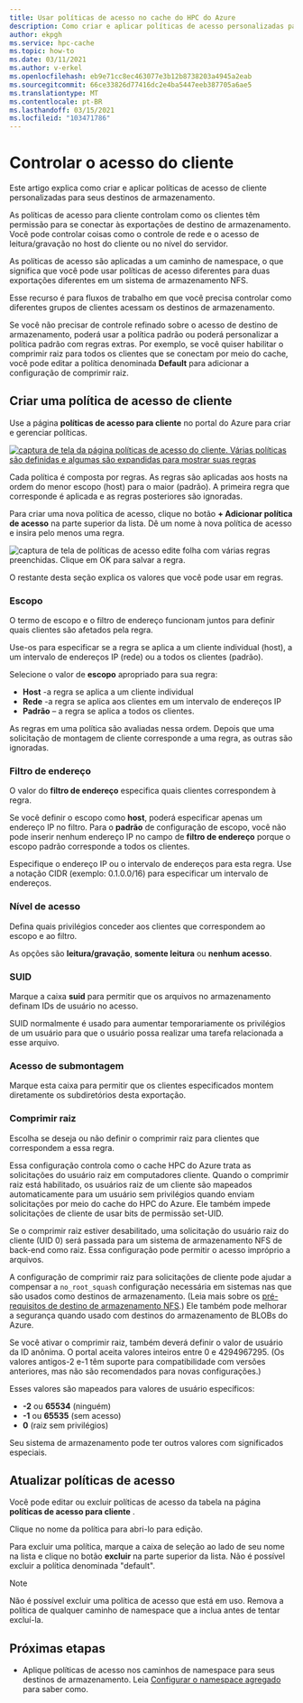 ```yaml
---
title: Usar políticas de acesso no cache do HPC do Azure
description: Como criar e aplicar políticas de acesso personalizadas para limitar o acesso do cliente aos destinos de armazenamento no cache do HPC do Azure
author: ekpgh
ms.service: hpc-cache
ms.topic: how-to
ms.date: 03/11/2021
ms.author: v-erkel
ms.openlocfilehash: eb9e71cc8ec463077e3b12b8738203a4945a2eab
ms.sourcegitcommit: 66ce33826d77416dc2e4ba5447eeb387705a6ae5
ms.translationtype: MT
ms.contentlocale: pt-BR
ms.lasthandoff: 03/15/2021
ms.locfileid: "103471786"
---
```

# <a name="control-client-access"></a>Controlar o acesso do cliente

Este artigo explica como criar e aplicar políticas de acesso de cliente personalizadas para seus destinos de armazenamento.

As políticas de acesso para cliente controlam como os clientes têm permissão para se conectar às exportações de destino de armazenamento. Você pode controlar coisas como o controle de rede e o acesso de leitura/gravação no host do cliente ou no nível do servidor.

As políticas de acesso são aplicadas a um caminho de namespace, o que significa que você pode usar políticas de acesso diferentes para duas exportações diferentes em um sistema de armazenamento NFS.

Esse recurso é para fluxos de trabalho em que você precisa controlar como diferentes grupos de clientes acessam os destinos de armazenamento.

Se você não precisar de controle refinado sobre o acesso de destino de armazenamento, poderá usar a política padrão ou poderá personalizar a política padrão com regras extras. Por exemplo, se você quiser habilitar o comprimir raiz para todos os clientes que se conectam por meio do cache, você pode editar a política denominada **Default** para adicionar a configuração de comprimir raiz.

## <a name="create-a-client-access-policy"></a>Criar uma política de acesso de cliente

Use a página **políticas de acesso para cliente** no portal do Azure para criar e gerenciar políticas. <!-- is there AZ CLI for this? -->

[![captura de tela da página políticas de acesso do cliente. Várias políticas são definidas e algumas são expandidas para mostrar suas regras](media/policies-overview.png)](media/policies-overview.png#lightbox)

Cada política é composta por regras. As regras são aplicadas aos hosts na ordem do menor escopo (host) para o maior (padrão). A primeira regra que corresponde é aplicada e as regras posteriores são ignoradas.

Para criar uma nova política de acesso, clique no botão **+ Adicionar política de acesso** na parte superior da lista. Dê um nome à nova política de acesso e insira pelo menos uma regra.

![captura de tela de políticas de acesso edite folha com várias regras preenchidas. Clique em OK para salvar a regra.](media/add-policy.png)

O restante desta seção explica os valores que você pode usar em regras.

### <a name="scope"></a>Escopo

O termo de escopo e o filtro de endereço funcionam juntos para definir quais clientes são afetados pela regra.

Use-os para especificar se a regra se aplica a um cliente individual (host), a um intervalo de endereços IP (rede) ou a todos os clientes (padrão).

Selecione o valor de **escopo** apropriado para sua regra:

* **Host** -a regra se aplica a um cliente individual
* **Rede** -a regra se aplica aos clientes em um intervalo de endereços IP
* **Padrão** – a regra se aplica a todos os clientes.

As regras em uma política são avaliadas nessa ordem. Depois que uma solicitação de montagem de cliente corresponde a uma regra, as outras são ignoradas.

### <a name="address-filter"></a>Filtro de endereço

O valor do **filtro de endereço** especifica quais clientes correspondem à regra.

Se você definir o escopo como **host**, poderá especificar apenas um endereço IP no filtro. Para o **padrão** de configuração de escopo, você não pode inserir nenhum endereço IP no campo de **filtro de endereço** porque o escopo padrão corresponde a todos os clientes.

Especifique o endereço IP ou o intervalo de endereços para esta regra. Use a notação CIDR (exemplo: 0.1.0.0/16) para especificar um intervalo de endereços.

### <a name="access-level"></a>Nível de acesso

Defina quais privilégios conceder aos clientes que correspondem ao escopo e ao filtro.

As opções são **leitura/gravação**, **somente leitura** ou **nenhum acesso**.

### <a name="suid"></a>SUID

Marque a caixa **suid** para permitir que os arquivos no armazenamento definam IDs de usuário no acesso.

SUID normalmente é usado para aumentar temporariamente os privilégios de um usuário para que o usuário possa realizar uma tarefa relacionada a esse arquivo.

### <a name="submount-access"></a>Acesso de submontagem

Marque esta caixa para permitir que os clientes especificados montem diretamente os subdiretórios desta exportação.

### <a name="root-squash"></a>Comprimir raiz

Escolha se deseja ou não definir o comprimir raiz para clientes que correspondem a essa regra.

Essa configuração controla como o cache HPC do Azure trata as solicitações do usuário raiz em computadores cliente. Quando o comprimir raiz está habilitado, os usuários raiz de um cliente são mapeados automaticamente para um usuário sem privilégios quando enviam solicitações por meio do cache do HPC do Azure. Ele também impede solicitações de cliente de usar bits de permissão set-UID.

Se o comprimir raiz estiver desabilitado, uma solicitação do usuário raiz do cliente (UID 0) será passada para um sistema de armazenamento NFS de back-end como raiz. Essa configuração pode permitir o acesso impróprio a arquivos.

A configuração de comprimir raiz para solicitações de cliente pode ajudar a compensar a ``no_root_squash`` configuração necessária em sistemas nas que são usados como destinos de armazenamento. (Leia mais sobre os [pré-requisitos de destino de armazenamento NFS](hpc-cache-prerequisites.md#nfs-storage-requirements).) Ele também pode melhorar a segurança quando usado com destinos do armazenamento de BLOBs do Azure.

Se você ativar o comprimir raiz, também deverá definir o valor de usuário da ID anônima. O portal aceita valores inteiros entre 0 e 4294967295. (Os valores antigos-2 e-1 têm suporte para compatibilidade com versões anteriores, mas não são recomendados para novas configurações.)

Esses valores são mapeados para valores de usuário específicos:

* **-2** ou **65534** (ninguém)
* **-1** ou **65535** (sem acesso)
* **0** (raiz sem privilégios)

Seu sistema de armazenamento pode ter outros valores com significados especiais.

## <a name="update-access-policies"></a>Atualizar políticas de acesso

Você pode editar ou excluir políticas de acesso da tabela na página **políticas de acesso para cliente** .

Clique no nome da política para abri-lo para edição.

Para excluir uma política, marque a caixa de seleção ao lado de seu nome na lista e clique no botão **excluir** na parte superior da lista. Não é possível excluir a política denominada "default".

> [!NOTE]
> Não é possível excluir uma política de acesso que está em uso. Remova a política de qualquer caminho de namespace que a inclua antes de tentar excluí-la.

## <a name="next-steps"></a>Próximas etapas

* Aplique políticas de acesso nos caminhos de namespace para seus destinos de armazenamento. Leia [Configurar o namespace agregado](add-namespace-paths.md) para saber como.
